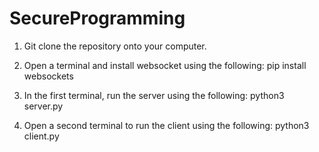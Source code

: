 # SecureProgramming

1. Git clone the repository onto your computer.

2. Open a terminal and install websocket using the following:
    pip install websockets

3. In the first terminal, run the server using the following:
    python3 server.py

4. Open a second terminal to run the client using the following:
    python3 client.py
